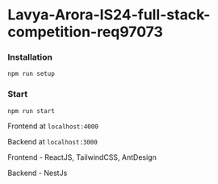 # Lavya-Arora-IS24-full-stack-competition-req97073

### Installation
`npm run setup`

### Start
`npm run start`

Frontend at `localhost:4000`

Backend at `localhost:3000`

Frontend - ReactJS, TailwindCSS, AntDesign

Backend - NestJs